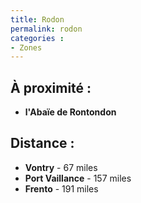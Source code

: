 ```yaml
---
title: Rodon
permalink: rodon
categories :
- Zones
---
```


## À proximité :
- **l'Abaïe de Rontondon**

## Distance :
- **Vontry** - 67 miles
- **Port Vaillance** - 157 miles
- **Frento** - 191 miles
